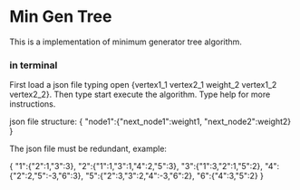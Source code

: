 # Min Gen Tree

This is a implementation of minimum generator tree algorithm.

### in terminal
First load a json file typing open {vertex1_1 vertex2_1 weight_2 vertex1_2 vertex2_2}. Then type start execute the algorithm. Type help for more instructions.

json file structure:
{
    "node1":{"next_node1":weight1, "next_node2":weight2}
}

The json file must be redundant, example:

{
    "1":{"2":1,"3":3},
    "2":{"1":1,"3":1,"4":2,"5":3},
    "3":{"1":3,"2":1,"5":2},
    "4":{"2":2,"5":-3,"6":3},
    "5":{"2":3,"3":2,"4":-3,"6":2},
    "6":{"4":3,"5":2}
}